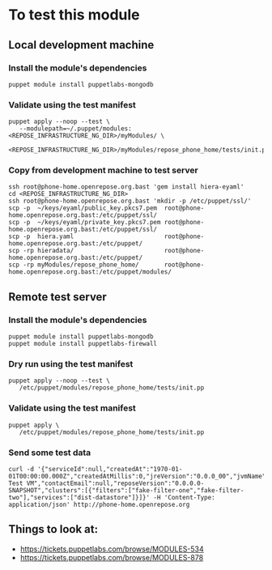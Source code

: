 # To test this module

## Local development machine

### Install the module's dependencies
```
puppet module install puppetlabs-mongodb
```

### Validate using the test manifest
```
puppet apply --noop --test \
   --modulepath=~/.puppet/modules:<REPOSE_INFRASTRUCTURE_NG_DIR>/myModules/ \
   <REPOSE_INFRASTRUCTURE_NG_DIR>/myModules/repose_phone_home/tests/init.pp
```

### Copy from development machine to test server
```
ssh root@phone-home.openrepose.org.bast 'gem install hiera-eyaml'
cd <REPOSE_INFRASTRUCTURE_NG_DIR>
ssh root@phone-home.openrepose.org.bast 'mkdir -p /etc/puppet/ssl/'
scp -p  ~/keys/eyaml/public_key.pkcs7.pem  root@phone-home.openrepose.org.bast:/etc/puppet/ssl/
scp -p  ~/keys/eyaml/private_key.pkcs7.pem root@phone-home.openrepose.org.bast:/etc/puppet/ssl/
scp -p  hiera.yaml                         root@phone-home.openrepose.org.bast:/etc/puppet/
scp -rp hieradata/                         root@phone-home.openrepose.org.bast:/etc/puppet/
scp -rp myModules/repose_phone_home/       root@phone-home.openrepose.org.bast:/etc/puppet/modules/
```

## Remote test server

### Install the module's dependencies
```
puppet module install puppetlabs-mongodb
puppet module install puppetlabs-firewall
```

### Dry run using the test manifest
```
puppet apply --noop --test \
   /etc/puppet/modules/repose_phone_home/tests/init.pp
```

### Validate using the test manifest
```
puppet apply \
   /etc/puppet/modules/repose_phone_home/tests/init.pp
```

### Send some test data
```
curl -d '{"serviceId":null,"createdAt":"1970-01-01T00:00:00.000Z","createdAtMillis":0,"jreVersion":"0.0.0_00","jvmName":"Java Test VM","contactEmail":null,"reposeVersion":"0.0.0.0-SNAPSHOT","clusters":[{"filters":["fake-filter-one","fake-filter-two"],"services":["dist-datastore"]}]}' -H 'Content-Type: application/json' http://phone-home.openrepose.org
```

## Things to look at:
* https://tickets.puppetlabs.com/browse/MODULES-534
* https://tickets.puppetlabs.com/browse/MODULES-878
